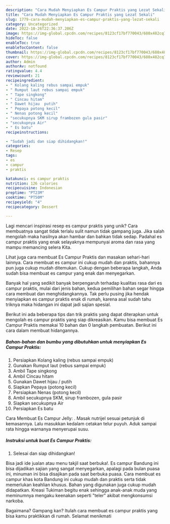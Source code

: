 ```yaml
---
description: "Cara Mudah Menyiapkan Es Campur Praktis yang Lezat Sekali"
title: "Cara Mudah Menyiapkan Es Campur Praktis yang Lezat Sekali"
slug: 1779-cara-mudah-menyiapkan-es-campur-praktis-yang-lezat-sekali
category: Uncategorized
date: 2022-10-26T22:36:37.206Z
image: https://img-global.cpcdn.com/recipes/8123cf17bf770043/680x482cq70/es-campur-praktis-foto-resep-utama.jpg
hideToc: false
enableToc: true
enableTocContent: false
thumbnail: https://img-global.cpcdn.com/recipes/8123cf17bf770043/680x482cq70/es-campur-praktis-foto-resep-utama.jpg
cover: https://img-global.cpcdn.com/recipes/8123cf17bf770043/680x482cq70/es-campur-praktis-foto-resep-utama.jpg
author: Admin
authorAv: notfound
ratingvalue: 4.4
reviewcount: 21
recipeingredient:
- " Kolang kaling rebus sampai empuk"
- " Rumput laut rebus sampai empuk"
- " Tape singkong"
- " Cincau hitam"
- " Dawet hijau  putih"
- " Pepaya potong kecil"
- " Nenas potong kecil"
- "secukupnya SKM sirup frambozen gula pasir"
- "secukupnya Air"
- " Es batu"
recipeinstructions:

- "Sudah jadi dan siap dihidangkan!"
categories:
- Resep
tags:
- es
- campur
- praktis

katakunci: es campur praktis 
nutrition: 126 calories
recipecuisine: Indonesian
preptime: "PT23M"
cooktime: "PT50M"
recipeyield: "4"
recipecategory: Dessert

---
```





Lagi mencari inspirasi resep es campur praktis yang unik? Cara membuatnya sangat tidak terlalu sulit namun tidak gampang juga. Jika salah mengolah maka hasilnya akan hambar dan bahkan tidak sedap. Padahal es campur praktis yang enak selayaknya mempunyai aroma dan rasa yang mampu memancing selera Kita.





Lihat juga cara membuat Es Campur Praktis dan masakan sehari-hari lainnya. Cara membuat es campur ini cukup mudah dan praktis, bahannya pun juga cukup mudah ditemukan. Cukup dengan beberapa langkah, Anda sudah bisa membuat es campur yang enak dan menyegarkan.

Banyak hal yang sedikit banyak berpengaruh terhadap kualitas rasa dari es campur praktis, mulai dari jenis bahan, kedua pemilihan bahan segar hingga cara membuat dan menghidangkannya. Tak perlu pusing jika hendak menyiapkan es campur praktis enak di rumah, karena asal sudah tahu triknya maka hidangan ini dapat jadi sajian spesial.






Berikut ini ada beberapa tips dan trik praktis yang dapat diterapkan untuk mengolah es campur praktis yang siap dikreasikan. Kamu bisa membuat Es Campur Praktis memakai 10 bahan dan 0 langkah pembuatan. Berikut ini cara dalam membuat hidangannya.

<!--inarticleads1-->

##### Bahan-bahan dan bumbu yang dibutuhkan untuk menyiapkan Es Campur Praktis:

1. Persiapkan  Kolang kaling (rebus sampai empuk)
1. Gunakan  Rumput laut (rebus sampai empuk)
1. Ambil  Tape singkong
1. Ambil  Cincau hitam
1. Gunakan  Dawet hijau / putih
1. Siapkan  Pepaya (potong kecil)
1. Persiapkan  Nenas (potong kecil)
1. Ambil secukupnya SKM, sirup frambozen, gula pasir
1. Siapkan secukupnya Air
1. Persiapkan  Es batu


Cara Membuat Es Campur Jelly: ⁣. Masak nutrijel sesuai petunjuk di kemasannya. Lalu masukkan kedalam cetakan telur puyuh. Aduk sampai rata hingga warnanya menyerupai susu. 

<!--inarticleads2-->

##### Instruksi untuk buat Es Campur Praktis:


1. Selesai dan siap dihidangkan!

Bisa jadi ide jualan atau menu takjil saat berbuka!. Es campur Bandung ini bisa dijadikan sajian yang sangat menyegarkan, apalagi pada bulan puasa ini, minuman ini bisa disajikan pada saat berbuka puasa. Cara membuat es campur khas kota Bandung ini cukup mudah dan praktis serta tidak memerlukan keahlian khusus. Bahan yang digunakan juga cukup mudah didapatkan. Kreasi Tukiman begitu enak sehingga anak-anak muda yang meminumnya mengaku keenakan seperti &#34;teler&#34; akibat mengkonsumsi narkoba. 

Bagaimana? Gampang kan? Itulah cara membuat es campur praktis yang bisa kamu praktikkan di rumah. Selamat menikmati
